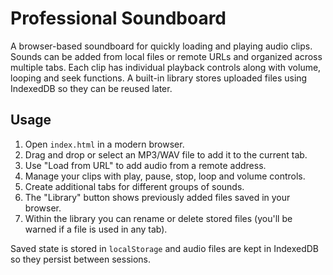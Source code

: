 # Professional Soundboard

A browser-based soundboard for quickly loading and playing audio clips. Sounds can be added from local files or remote URLs and organized across multiple tabs. Each clip has individual playback controls along with volume, looping and seek functions. A built-in library stores uploaded files using IndexedDB so they can be reused later.

## Usage

1. Open `index.html` in a modern browser.
2. Drag and drop or select an MP3/WAV file to add it to the current tab.
3. Use "Load from URL" to add audio from a remote address.
4. Manage your clips with play, pause, stop, loop and volume controls.
5. Create additional tabs for different groups of sounds.
6. The "Library" button shows previously added files saved in your browser.
7. Within the library you can rename or delete stored files (you'll be warned if a file is used in any tab).

Saved state is stored in `localStorage` and audio files are kept in IndexedDB so they persist between sessions.
